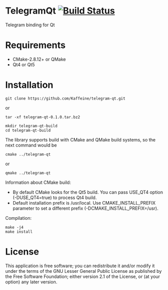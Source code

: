 TelegramQt [![Build Status](https://travis-ci.org/Kaffeine/telegram-qt.svg?branch=master)](https://travis-ci.org/Kaffeine/telegram-qt)
=======================

Telegram binding for Qt

Requirements
============

* CMake-2.8.12+ or QMake
* Qt4 or Qt5

Installation
============

    git clone https://github.com/Kaffeine/telegram-qt.git

or

    tar -xf telegram-qt-0.1.0.tar.bz2

    mkdir telegram-qt-build
    cd telegram-qt-build
    
The library supports build with CMake and QMake build systems, so the next command would be

    cmake ../telegram-qt

or

    qmake ../telegram-qt

Information about CMake build:
* By default CMake looks for the Qt5 build. You can pass USE_QT4 option (-DUSE_QT4=true) to process Qt4 build.
* Default installation prefix is /usr/local. Use CMAKE_INSTALL_PREFIX parameter to set a different prefix (-DCMAKE_INSTALL_PREFIX=/usr).

<!-- markdown "code after list" workaround -->

Compilation:

    make -j4
    make install

License
=======

This application is free software; you can redistribute it and/or modify it
under the terms of the GNU Lesser General Public License as published by
the Free Software Foundation; either version 2.1 of the License,
or (at your option) any later version.
